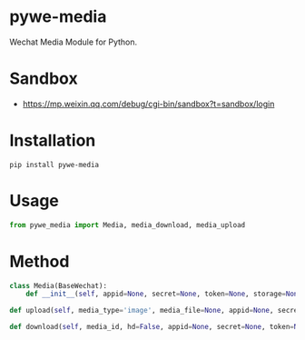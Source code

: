 # pywe-media

Wechat Media Module for Python.

# Sandbox
* https://mp.weixin.qq.com/debug/cgi-bin/sandbox?t=sandbox/login

# Installation

```shell
pip install pywe-media
```

# Usage

```python
from pywe_media import Media, media_download, media_upload
```

# Method

```python
class Media(BaseWechat):
    def __init__(self, appid=None, secret=None, token=None, storage=None):

def upload(self, media_type='image', media_file=None, appid=None, secret=None, token=None, storage=None):

def download(self, media_id, hd=False, appid=None, secret=None, token=None, storage=None):
```

